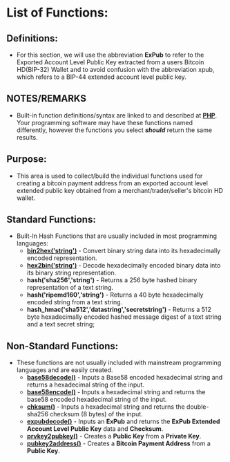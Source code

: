 # List of Functions:
## Definitions:
* For this section, we will use the abbreviation **ExPub** to refer to the Exported Account Level Public Key extracted from a users Bitcoin HD(BIP-32) Wallet and to avoid confusion with the abbreviation xpub, which refers to a BIP-44 extended account level public key.
## NOTES/REMARKS
* Built-in function definitions/syntax are linked to and described at **[PHP](https://php.net)**. Your programming software may have these functions named differently, however the functions you select ***should*** return the same results.
## Purpose:
* This area is used to collect/build the individual functions used for creating a bitcoin payment address from an exported account level extended public key obtained from a merchant/trader/seller's bitcoin HD wallet.
## Standard Functions:
* Built-In Hash Functions that are usually included in most programming languages:
  - **[bin2hex('string')](https://www.php.net/manual/en/function.bin2hex.php)** - Convert binary string data into its hexadecimally encoded representation.
  - **[hex2bin('string')](https://www.php.net/manual/en/function.hex2bin.php)** - Decode hexadecimally encoded binary data into its binary string representation.
  - **hash('sha256','string')** - Returns a 256 byte hashed binary representation of a text string.
  - **hash('ripemd160','string')** - Returns a 40 byte hexadecimally encoded string from a text string.
  - **hash_hmac('sha512','datastring','secretstring')** - Returns a 512 byte hexadecimally encoded hashed message digest of a text string and a text secret string;
## Non-Standard Functions:
* These functions are not usually included with mainstream programming languages and are easily created.
  - **[base58decode()](https://github.com/EAWF/Bitcoin-Merchants-Toolbox/tree/master/Function%20Work%20Area/base58decode/base58decode.md)** - Inputs a Base58 encoded hexadecimal string and returns a hexadecimal string of the input.
  - **[base58encode()](https://github.com/EAWF/Bitcoin-Merchants-Toolbox/tree/master/Function%20Work%20Area/base58encode/base58encode.md)** - Inputs a hexadecimal string and returns the base58 encoded hexadecimal string of the input.
  - **[chksum()](https://github.com/EAWF/Bitcoin-Merchants-Toolbox/tree/master/Function%20Work%20Area/chksum/chksum/md)** - Inputs a hexadecimal string and returns the double-sha256 checksum (8 bytes) of the input.
  - **[expubdecode()](https://github.com/EAWF/Bitcoin-Merchants-Toolbox/tree/master/Function%20Work%20Area/expubdecode/expubdecode.md)** - Inputs an **ExPub** and returns the **ExPub Extended Account Level Public Key** data and **Checksum**. 
  - **[prvkey2pubkey()](https://github.com/EAWF/Bitcoin-Merchants-Toolbox/tree/master/Function%20Work%20Area/prvkey2pubkey/prvkey2pubkey.md)** - Creates a **Public Key** from a **Private Key**.
  - **[pubkey2address()](https://github.com/EAWF/Bitcoin-Merchants-Toolbox/tree/master/Function%20Work%20Area/pubkey2address/pubkey2address.md)** - Creates a **Bitcoin Payment Address** from a **Public Key**.
